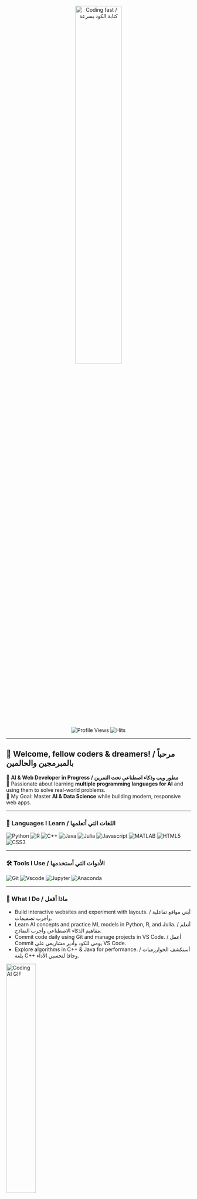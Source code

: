 <div align="center" width="50%">

<img src="https://media.giphy.com/media/v1.Y2lkPTc5MGI3NjExNng1Z2lyazl2c2o4MnE5b3RwbGx2Mjh4aWVzd3lqdzJqNW56cjM4dSZlcD12MV9naWZzX3NlYXJjaCZjdD1n/qgQUggAC3Pfv687qPC/giphy.gif" alt="Coding fast / كتابة الكود بسرعة" width="50%"/> <br>

![Profile Views](https://komarev.com/ghpvc/?username=AhmedTarek&style=flat&color=orange&label=PROFILE+VIEWS)
![Hits](https://hits.seeyoufarm.com/api/count/incr/badge.svg?url=https%3A%2F%2Fgithub.com%2FAhmedTarek&count_bg=%2379C83D&title_bg=%23555555&icon=mediafire.svg&icon_color=%23E7E7E7&title=HITS&edge_flat=false)

</div>

---

## 👋 Welcome, fellow coders & dreamers! / مرحباً بالمبرمجين والحالمين
🤖 **AI & Web Developer in Progress / مطور ويب وذكاء اصطناعي تحت التمرين**  
🐍 Passionate about learning **multiple programming languages for AI** and using them to solve real-world problems.  
🎯 My Goal: Master **AI & Data Science** while building modern, responsive web apps.  

---

### 🚀 Languages I Learn / اللغات التي أتعلمها
![Python](https://img.shields.io/badge/Python-FFD43B?style=flat&logo=python&logoColor=darkgreen)
![R](https://img.shields.io/badge/R-276DC3?style=flat&logo=r&logoColor=white)
![C++](https://img.shields.io/badge/C++-00599C?style=flat&logo=cplusplus&logoColor=white)
![Java](https://img.shields.io/badge/Java-ED8B00?style=flat&logo=openjdk&logoColor=white)
![Julia](https://img.shields.io/badge/Julia-9558B2?style=flat&logo=julia&logoColor=white)
![Javascript](https://img.shields.io/badge/JavaScript-323330?style=flat&logo=javascript&logoColor=F7DF1E)
![MATLAB](https://img.shields.io/badge/MATLAB-0076A8?style=flat&logo=mathworks&logoColor=white)
![HTML5](https://img.shields.io/badge/HTML5-E34F26?style=flat&logo=html5&logoColor=white)
![CSS3](https://img.shields.io/badge/CSS3-1572B6?style=flat&logo=css3&logoColor=white)

---

### 🛠️ Tools I Use / الأدوات التي أستخدمها
![Git](https://img.shields.io/badge/GIT-E44C30?style=flat&logo=git&logoColor=white)
![Vscode](https://img.shields.io/badge/Visual_Studio_Code-0078D4?style=flat&logo=visual%20studio%20code&logoColor=white)
![Jupyter](https://img.shields.io/badge/Jupyter-F37626?style=flat&logo=jupyter&logoColor=white)
![Anaconda](https://img.shields.io/badge/Anaconda-44A833?style=flat&logo=anaconda&logoColor=white)

---

### 🎯 What I Do / ماذا أفعل
- Build interactive websites and experiment with layouts. / أبني مواقع تفاعلية وأجرب تصميمات.  
- Learn AI concepts and practice ML models in Python, R, and Julia. / أتعلم مفاهيم الذكاء الاصطناعي وأجرب النماذج.  
- Commit code daily using Git and manage projects in VS Code. / أعمل Commit يومي للكود وأدير مشاريعي على VS Code.  
- Explore algorithms in C++ & Java for performance. / أستكشف الخوارزميات بلغة C++ وجافا لتحسين الأداء.  

<img src="https://media.giphy.com/media/v1.Y2lkPTc5MGI3NjExNng1Z2lyazl2c2o4MnE5b3RwbGx2Mjh4aWVzd3lqdzJqNW56cjM4dSZlcD12MV9naWZzX3NlYXJjaCZjdD1n/78XCFBGOlS6keY1Bil/giphy.gif" alt="Coding AI GIF" width="40%"/>  

---

### 😄 Fun Fact / حقيقة ممتعة
- "AI isn’t here to replace us… it’s here to challenge us." 🤖🔥  
  "الذكاء الاصطناعي مش جاي يبدلنا… جاي يتحدانا."  

- "When I learn a new language, I don’t just code… I level up." 🕹️  
  "لما أتعلم لغة جديدة، مش بكتب كود بس… أنا بعمل Level Up."  

<img src="https://media.giphy.com/media/v1.Y2lkPWVjZjA1ZTQ3MTRmazNqenFkb3dkemVoYTJkY2g2cTY3a2RndjZzZnpienY2MXFnayZlcD12MV9naWZzX3NlYXJjaCZjdD1n/Npdl9kOaKFJHuRCBGx/giphy.gif" alt="AI GIF" width="40%"/>  

---

### 📊 GitHub Stats / إحصاءات GitHub
<div align="center">
<img src="https://github-readme-stats.vercel.app/api?username=AhmedTarek&show_icons=true&theme=tokyonight" width="48%">
<img src="https://github-readme-stats.vercel.app/api/top-langs/?username=AhmedTarek&layout=compact&theme=tokyonight" width="48%">
</div>

---

⭐ *"Keep coding, keep growing, keep training AI." / استمر في البرمجة، استمر في التطور، استمر في تدريب الذكاء الاصطناعي*  
